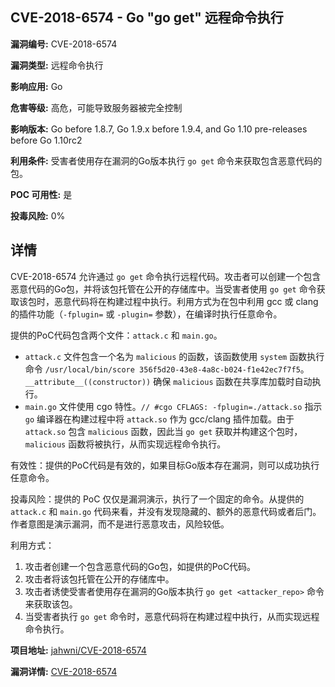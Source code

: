 ## CVE-2018-6574 - Go "go get" 远程命令执行

**漏洞编号:** CVE-2018-6574

**漏洞类型:** 远程命令执行

**影响应用:** Go

**危害等级:** 高危，可能导致服务器被完全控制

**影响版本:** Go before 1.8.7, Go 1.9.x before 1.9.4, and Go 1.10 pre-releases before Go 1.10rc2

**利用条件:** 受害者使用存在漏洞的Go版本执行 `go get` 命令来获取包含恶意代码的包。

**POC 可用性:** 是

**投毒风险:** 0%

## 详情

CVE-2018-6574 允许通过 `go get` 命令执行远程代码。攻击者可以创建一个包含恶意代码的Go包，并将该包托管在公开的存储库中。当受害者使用 `go get` 命令获取该包时，恶意代码将在构建过程中执行。利用方式为在包中利用 gcc 或 clang 的插件功能（`-fplugin=` 或 `-plugin=` 参数），在编译时执行任意命令。

提供的PoC代码包含两个文件：`attack.c` 和 `main.go`。
*   `attack.c` 文件包含一个名为 `malicious` 的函数，该函数使用 `system` 函数执行命令 `/usr/local/bin/score 356f5d20-43e8-4a8c-b024-f1e42ec7f7f5`。`__attribute__((constructor))` 确保 `malicious` 函数在共享库加载时自动执行。
*   `main.go` 文件使用 cgo 特性。`// #cgo CFLAGS: -fplugin=./attack.so`  指示 `go` 编译器在构建过程中将 `attack.so` 作为 gcc/clang 插件加载。由于 `attack.so` 包含 `malicious` 函数，因此当 `go get` 获取并构建这个包时，`malicious` 函数将被执行，从而实现远程命令执行。

有效性：提供的PoC代码是有效的，如果目标Go版本存在漏洞，则可以成功执行任意命令。

投毒风险：提供的 PoC 仅仅是漏洞演示，执行了一个固定的命令。从提供的 `attack.c` 和 `main.go` 代码来看，并没有发现隐藏的、额外的恶意代码或者后门。作者意图是演示漏洞，而不是进行恶意攻击，风险较低。

利用方式：
1.  攻击者创建一个包含恶意代码的Go包，如提供的PoC代码。
2.  攻击者将该包托管在公开的存储库中。
3.  攻击者诱使受害者使用存在漏洞的Go版本执行 `go get <attacker_repo>` 命令来获取该包。
4.  当受害者执行 `go get` 命令时，恶意代码将在构建过程中执行，从而实现远程命令执行。

**项目地址:** [jahwni/CVE-2018-6574](https://github.com/jahwni/CVE-2018-6574)

**漏洞详情:** [CVE-2018-6574](https://nvd.nist.gov/vuln/detail/CVE-2018-6574)